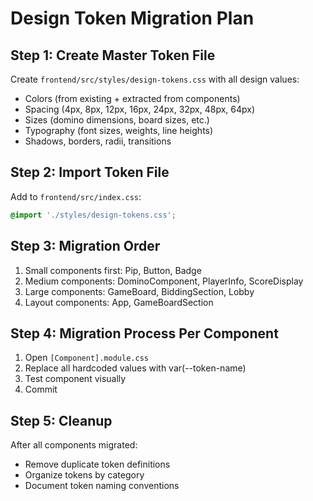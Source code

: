 # Design Token Migration Plan

## Step 1: Create Master Token File
Create `frontend/src/styles/design-tokens.css` with all design values:
- Colors (from existing + extracted from components)
- Spacing (4px, 8px, 12px, 16px, 24px, 32px, 48px, 64px)
- Sizes (domino dimensions, board sizes, etc.)
- Typography (font sizes, weights, line heights)
- Shadows, borders, radii, transitions

## Step 2: Import Token File
Add to `frontend/src/index.css`:
```css
@import './styles/design-tokens.css';
```

## Step 3: Migration Order
1. Small components first: Pip, Button, Badge
2. Medium components: DominoComponent, PlayerInfo, ScoreDisplay
3. Large components: GameBoard, BiddingSection, Lobby
4. Layout components: App, GameBoardSection

## Step 4: Migration Process Per Component
1. Open `[Component].module.css`
2. Replace all hardcoded values with var(--token-name)
3. Test component visually
4. Commit

## Step 5: Cleanup
After all components migrated:
- Remove duplicate token definitions
- Organize tokens by category
- Document token naming conventions